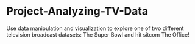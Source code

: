 # Project-Analyzing-TV-Data
Use data manipulation and visualization to explore one of two different television broadcast datasets: The Super Bowl and hit sitcom The Office!
